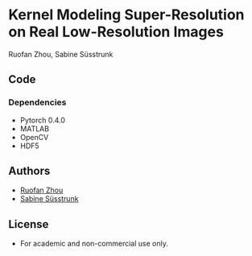 # Kernel Modeling Super-Resolution on Real Low-Resolution Images
Ruofan Zhou, Sabine Süsstrunk  

## Code
### Dependencies
- Pytorch 0.4.0
- MATLAB
- OpenCV
- HDF5

## Authors
- [Ruofan Zhou](https://ivrl.epfl.ch/people/Zhou)
- [Sabine Süsstrunk](https://ivrl.epfl.ch/people/susstrunk)

## License
- For academic and non-commercial use only.

